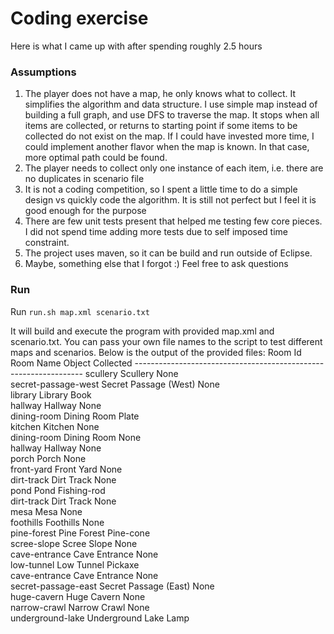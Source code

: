 Coding exercise
==============

Here is what I came up with after spending roughly 2.5 hours

### Assumptions
1. The player does not have a map, he only knows what to collect. It simplifies the algorithm and data structure. I use simple map instead of building a full graph,
and use DFS to traverse the map. It stops when all items are collected, or returns to starting point if some items to be collected do not exist on the map.
If I could have invested more time, I could implement another flavor when the map is known. In that case, more optimal path could be found.
2. The player needs to collect only one instance of each item, i.e. there are no duplicates in scenario file
3. It is not a coding competition, so I spent a little time to do a simple design vs quickly code the algorithm. It is still not perfect but I feel it is good enough for the purpose
4. There are few unit tests present that helped me testing few core pieces. I did not spend time adding more tests due to self imposed time constraint.
5. The project uses maven, so it can be build and run outside of Eclipse.
6. Maybe, something else that I forgot :) Feel free to ask questions

### Run

Run 
`run.sh map.xml scenario.txt`

It will build and execute the program with provided map.xml and scenario.txt. You can pass your own file names to the script to test different maps and scenarios.
Below is the output of the provided files:
Room Id              Room Name                 Object Collected
\-----------------------------------------------------------------
scullery             Scullery                       None           
secret-passage-west  Secret Passage (West)          None           
library              Library                        Book           
hallway              Hallway                        None           
dining-room          Dining Room                    Plate          
kitchen              Kitchen                        None           
dining-room          Dining Room                    None           
hallway              Hallway                        None           
porch                Porch                          None           
front-yard           Front Yard                     None           
dirt-track           Dirt Track                     None           
pond                 Pond                           Fishing-rod    
dirt-track           Dirt Track                     None           
mesa                 Mesa                           None           
foothills            Foothills                      None           
pine-forest          Pine Forest                    Pine-cone      
scree-slope          Scree Slope                    None           
cave-entrance        Cave Entrance                  None           
low-tunnel           Low Tunnel                     Pickaxe        
cave-entrance        Cave Entrance                  None           
secret-passage-east  Secret Passage (East)          None           
huge-cavern          Huge Cavern                    None           
narrow-crawl         Narrow Crawl                   None           
underground-lake     Underground Lake               Lamp           


